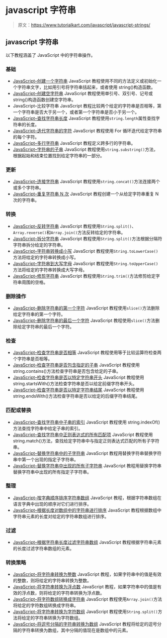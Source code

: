 # javascript 字符串

> 原文：<https://www.tutorialkart.com/javascript/javascript-strings/>

## javascript 字符串

以下教程涵盖了 JavaScript 中的字符串操作。

### 基础

*   [JavaScript–创建一个字符串](https://www.tutorialkart.com/javascript/javascript-create-string/) JavaScript 教程使用不同的方法定义或初始化一个字符串文字，比如用引号将字符串括起来，或者使用 string()构造函数。
*   [JavaScript–创建空字符串](https://www.tutorialkart.com/javascript/javascript-create-empty-string/) JavaScript 教程使用单引号、双引号、记号或 string()构造函数创建空字符串。
*   JavaScript–比较字符串 JavaScript 教程比较两个给定的字符串是否相等，第一个字符串是否大于另一个，或者第一个字符串是否小于另一个。
*   [JavaScript–查找字符串长度](https://www.tutorialkart.com/javascript/javascript-string-length/) JavaScript 教程使用`string.length`属性查找字符串的长度。
*   [JavaScript–迭代字符串的字符](https://www.tutorialkart.com/javascript/javascript-iterate-over-characters-of-a-string/) JavaScript 教程使用 For 循环迭代给定字符串的每个字符。
*   [JavaScript–多行字符串](/javascript/javascript-multi-line-strings/) JavaScript 教程定义跨多行的字符串。
*   [JavaScript–字符串的子串](https://www.tutorialkart.com/javascript/javascript-find-substring-of-a-string/) JavaScript 教程使用`string.substring()`方法，根据起始和结束位置找到给定字符串的一部分。

### 更新

*   [JavaScript–连接字符串](/javascript/javascript-concatenate-strings/) JavaScript 教程使用`string.concat()`方法连接两个或多个字符串。
*   [JavaScript–重复字符串 N 次](https://www.tutorialkart.com/javascript/javascript-repeat-string-n-times/) JavaScript 教程创建一个从给定字符串重复 N 次的字符串。

### 转换

*   [JavaScript–反转字符串](https://www.tutorialkart.com/javascript/javascript-reverse-string/) JavaScript 教程使用`String.split()`、`Array.reverse()`和`Array.join()`方法反转给定的字符串。
*   [JavaScript–拆分字符串](/javascript/javascript-split-string/) JavaScript 教程使用`String.split()`方法根据分隔符字符串拆分给定的字符串。
*   [JavaScript–字符串转换成小写](https://www.tutorialkart.com/javascript/javascript-convert-string-to-lowercase/) JavaScript 教程使用`String.toLowerCase()`方法将给定的字符串转换成小写。
*   [JavaScript–字符串到大写字母](https://www.tutorialkart.com/javascript/javascript-convert-string-to-uppercase/) JavaScript 教程使用`String.toUpperCase()`方法将给定的字符串转换成大写字母。
*   [JavaScript–修剪字符串](https://www.tutorialkart.com/javascript/javascript-trim-a-string/) JavaScript 教程使用`String.trim()`方法修剪给定字符串周围的空格。

### 删除操作

*   [JavaScript–删除字符串的第一个字符](https://www.tutorialkart.com/javascript/javascript-remove-first-character-of-string/) JavaScript 教程使用`slice()`方法删除给定字符串的第一个字符。
*   [JavaScript–删除字符串的最后一个字符](https://www.tutorialkart.com/javascript/javascript-remove-last-character-of-string/) JavaScript 教程使用`slice()`方法删除给定字符串的最后一个字符。

### 检查

*   [JavaScript–检查字符串是否相等](https://www.tutorialkart.com/javascript/javascript-check-if-strings-are-equal/) JavaScript 教程使用等于比较运算符检查两个字符串是否相等。
*   [JavaScript–检查字符串是否包含指定的子串](https://www.tutorialkart.com/javascript/javascript-check-if-a-string-contains-specified-string/) JavaScript 教程使用 string.contains()方法检查字符串是否包含给定的子串。
*   [JavaScript–检查字符串是否以特定字符串开头](https://www.tutorialkart.com/javascript/javascript-check-if-string-starts-with/) JavaScript 教程使用 string.startsWith()方法检查字符串是否以给定前缀字符串开头。
*   [JavaScript–检查字符串是否以特定字符串结尾](https://www.tutorialkart.com/javascript/javascript-check-if-string-ends-with/) JavaScript 教程使用 string.endsWith()方法检查字符串是否以给定的后缀字符串结尾。

### 匹配或替换

*   [JavaScript–查找字符串中子串的索引](https://www.tutorialkart.com/javascript/javascript-find-index-of-substring-in-string/) JavaScript 教程使用 string.indexOf()方法查找字符串中给定子串的索引。
*   [JavaScript–查找字符串中正则表达式的所有匹配项](https://www.tutorialkart.com/javascript/javascript-find-all-matches-of-regular-expression-in-string/) JavaScript 教程使用 string.match()方法，查找给定字符串中与指定正则表达式匹配的所有子字符串。
*   [JavaScript–替换字符串中的子字符串](https://www.tutorialkart.com/javascript/javascript-replace-substring-in-string/) JavaScript 教程用替换字符串替换字符串中第一个出现的指定子字符串。
*   [JavaScript–替换字符串中出现的所有子字符串](https://www.tutorialkart.com/javascript/javascript-replace-all-occurrences-of-substring-in-string/) JavaScript 教程用替换字符串替换字符串中出现的所有指定子字符串。

### 整理

*   [JavaScript–按字典顺序排序字符串数组](https://www.tutorialkart.com/javascript/how-to-sort-a-string-array-lexicographically-in-javascript/) JavaScript 教程，根据字符串数组在语言字典中出现的顺序对它们进行排序。
*   [JavaScript–根据长度对数组中的字符串进行排序](https://www.tutorialkart.com/javascript/how-to-sort-strings-in-array-based-on-length-in-javascript/) JavaScript 教程根据数组中字符串元素的长度对给定的字符串数组进行排序。

### 过滤

*   [JavaScript–根据字符串长度过滤字符串数组](https://www.tutorialkart.com/javascript/how-to-filter-strings-of-an-array-based-on-length-in-javascript/) JavaScript 教程根据字符串元素的长度过滤字符串数组的元素。

### 转换策略

*   [JavaScript–将字符串转换为整数](https://www.tutorialkart.com/javascript/javascript-convert-string-to-integer/) JavaScript 教程，如果字符串中的值是有效的整数，则将给定的字符串转换为整数。
*   [JavaScript–将字符串转换为浮点数](https://www.tutorialkart.com/javascript/javascript-convert-string-to-float/) JavaScript 教程，如果字符串中的值是有效的浮点数，则将给定的字符串转换为浮点数。
*   [JavaScript–将字符数组转换成字符串](https://www.tutorialkart.com/javascript/javascript-convert-array-of-characters-to-a-string/) JavaScript 教程使用`Array.join()`方法将给定的字符数组转换成字符串。
*   [JavaScript–将字符串转换为字符数组](https://www.tutorialkart.com/javascript/javascript-convert-string-to-array-of-characters/) JavaScript 教程使用`String.split()`方法将给定的字符串转换为字符数组。
*   [JavaScript–将逗号分隔的字符串转换为数组](https://www.tutorialkart.com/javascript/javascript-convert-comma-separated-string-into-array/) JavaScript 教程将给定的逗号分隔的字符串转换为数组，其中分隔的值现在是数组中的元素。